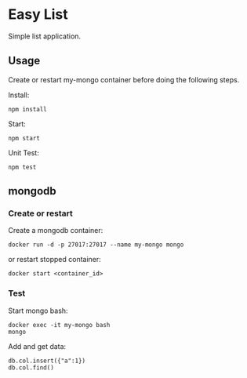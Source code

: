 # Easy List

Simple list application.

## Usage
Create or restart my-mongo container before doing the following steps.

Install:
```
npm install
```
Start:
```
npm start
```
Unit Test:
```
npm test
```

## mongodb
### Create or restart

Create a mongodb container:
```
docker run -d -p 27017:27017 --name my-mongo mongo
```

or restart stopped container:
```
docker start <container_id>
```

### Test
Start mongo bash:
```
docker exec -it my-mongo bash
mongo
```

Add and get data:
```
db.col.insert({"a":1})
db.col.find()
```
